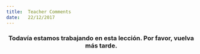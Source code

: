 ```yaml
---
title:  Teacher Comments
date:   22/12/2017
---
```


### <center>Todavía estamos trabajando en esta lección. Por favor, vuelva más tarde.</center>
